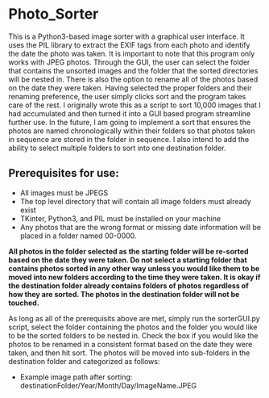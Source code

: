 # Photo_Sorter

This is a Python3-based image sorter with a graphical user interface. It uses the PIL library to extract the EXIF tags from each photo and identify the date the photo was taken. It is important to note that this program only works with JPEG photos. Through the GUI, the user can select the folder that contains the unsorted images and the folder that the sorted directories will be nested in. There is also the option to rename all of the photos based on the date they were taken. Having selected the proper folders and their renaming preference, the user simply clicks sort and the program takes care of the rest. I originally wrote this as a script to sort 10,000 images that I had accumulated and then turned it into a GUI based program streamline further use. In the future, I am going to implement a sort that ensures the photos are named chronologically within their folders so that photos taken in sequence are stored in the folder in sequence. I also intend to add the ability to select multiple folders to sort into one destination folder.

## Prerequisites for use:
- All images must be JPEGS
- The top level directory that will contain all image folders must already exist
- TKinter, Python3, and PIL must be installed on your machine
- Any photos that are the wrong format or missing date information will be placed in a folder named 00-0000.


**All photos in the folder selected as the starting folder will be re-sorted based on the date they were taken. Do not select a starting folder that contains photos sorted in any other way unless you would like them to be moved into new folders according to the time they were taken. It is okay if the destination folder already contains folders of photos regardless of how they are sorted. The photos in the destination folder will not be touched.**


As long as all of the prerequisits above are met, simply run the sorterGUI.py script, select the folder containing the photos and the folder you would like to be the sorted folders to be nested in. Check the box if you would like the photos to be renamed in a consistent format based on the date they were taken, and then hit sort. The photos will be moved into sub-folders in the destination folder and categorized as follows:

- Example image path after sorting: destinationFolder/Year/Month/Day/ImageName.JPEG
